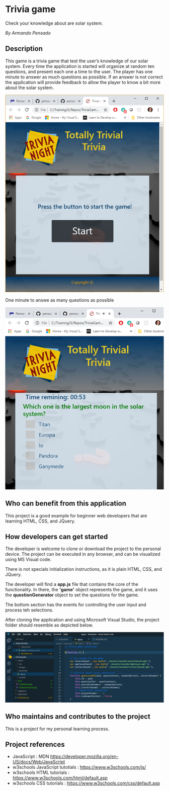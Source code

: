 # Trivia game

Check your knowledge about are solar system.

_By Armando Pensado_

## Description

This game is a trivia game that test the user’s knowledge of our solar system. Every time the application is started will organize at random ten questions, and present each one a time to the user. The player has one minute to answer as much questions as possible.  If an answer is not correct the application will provide feedback to allow the player to know a bit more about the solar system.


![MainPage](./docs/TiviaGame.png)

One minute to answe as many questions as possible

![Time](./docs/TriviaGameTime.png)

## Who can benefit from this application

This project is a good example for beginner web developers that are learning HTML, CSS, and JQuery.

## How developers can get started

The developer is welcome to clone or download the project to the personal device. The project can be executed in any browser, and can be visualized using MS Visual code.

There is not specials initialization instructions, as it is plain HTML, CSS, and JQuery.

The developer will find a **app.js** file that contains the core of the functionality. In there, the **'game'** object represents the game, and it uses the **questionGenerator** object to set the questions for the game.

The bottom section has the events for controlling the user input and process teh selections.

After cloning the application and using Microsoft Visual Studio, the project folder should resemble as depicted below.

![ProjectLayout](./docs/Layout.png)

## Who maintains and contributes to the project

This is a project for my personal learning process.

## Project references

* JavaScript : MDN https://developer.mozilla.org/en-US/docs/Web/JavaScript
* w3schools JavaScript tutotials : https://www.w3schools.com/js/
* w3schools HTML tutorials : https://www.w3schools.com/html/default.asp
* w3schools CSS tutorials : https://www.w3schools.com/css/default.asp


